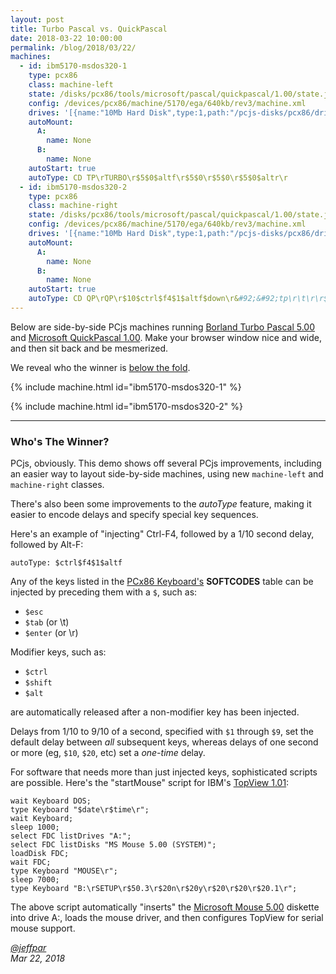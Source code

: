 ```yaml
---
layout: post
title: Turbo Pascal vs. QuickPascal
date: 2018-03-22 10:00:00
permalink: /blog/2018/03/22/
machines:
  - id: ibm5170-msdos320-1
    type: pcx86
    class: machine-left
    state: /disks/pcx86/tools/microsoft/pascal/quickpascal/1.00/state.json
    config: /devices/pcx86/machine/5170/ega/640kb/rev3/machine.xml
    drives: '[{name:"10Mb Hard Disk",type:1,path:"/pcjs-disks/pcx86/drives/10mb/MSDOS320-C400.json"}]'
    autoMount:
      A:
        name: None
      B:
        name: None
    autoStart: true
    autoType: CD TP\rTURBO\r$5$0$altf\r$5$0\r$5$0\r$5$0$altr\r
  - id: ibm5170-msdos320-2
    type: pcx86
    class: machine-right
    state: /disks/pcx86/tools/microsoft/pascal/quickpascal/1.00/state.json
    config: /devices/pcx86/machine/5170/ega/640kb/rev3/machine.xml
    drives: '[{name:"10Mb Hard Disk",type:1,path:"/pcjs-disks/pcx86/drives/10mb/MSDOS320-C400.json"}]'
    autoMount:
      A:
        name: None
      B:
        name: None
    autoStart: true
    autoType: CD QP\rQP\r$10$ctrl$f4$1$altf$down\r&#92;&#92;tp\r\t\r\r$10$altr$down\r
---
```


Below are side-by-side PCjs machines running
[Borland Turbo Pascal 5.00](/disks/pcx86/tools/borland/pascal/5.00/) and
[Microsoft QuickPascal 1.00](/disks/pcx86/tools/microsoft/pascal/quickpascal/1.00/).  Make your browser window
nice and wide, and then sit back and be mesmerized.

We reveal who the winner is [below the fold](#whos-the-winner). 

{% include machine.html id="ibm5170-msdos320-1" %}

{% include machine.html id="ibm5170-msdos320-2" %}

---

### Who's The Winner?

PCjs, obviously.  This demo shows off several PCjs improvements, including an easier way to layout side-by-side
machines, using new `machine-left` and `machine-right` classes.

There's also been some improvements to the *autoType* feature, making it easier to encode delays and specify
special key sequences.

Here's an example of "injecting" Ctrl-F4, followed by a 1/10 second delay, followed by Alt-F:

    autoType: $ctrl$f4$1$altf

Any of the keys listed in the [PCx86 Keyboard's](/modules/pcx86/lib/keyboard.js) **SOFTCODES** table can be
injected by preceding them with a `$`, such as:

- `$esc`
- `$tab` (or \t)
- `$enter` (or \r)

Modifier keys, such as:

- `$ctrl`
- `$shift`
- `$alt`

are automatically released after a non-modifier key has been injected.

Delays from 1/10 to 9/10 of a second, specified with `$1` through `$9`, set the default delay between *all*
subsequent keys, whereas delays of one second or more (eg, `$10`, `$20`, etc) set a *one-time* delay.

For software that needs more than just injected keys, sophisticated scripts are possible.  Here's the "startMouse"
script for IBM's [TopView 1.01](/disks/pcx86/apps/ibm/topview/1.01/debugger/):

    wait Keyboard DOS;
    type Keyboard "$date\r$time\r";
    wait Keyboard;
    sleep 1000;
    select FDC listDrives "A:";
    select FDC listDisks "MS Mouse 5.00 (SYSTEM)";
    loadDisk FDC;
    wait FDC;
    type Keyboard "MOUSE\r";
    sleep 7000;
    type Keyboard "B:\rSETUP\r$50.3\r$20n\r$20y\r$20\r$20\r$20.1\r";

The above script automatically "inserts" the [Microsoft Mouse 5.00](/disks/pcx86/tools/microsoft/mouse/5.00/) diskette
into drive A:, loads the mouse driver, and then configures TopView for serial mouse support.

*[@jeffpar](https://jeffpar.com)*  
*Mar 22, 2018*

